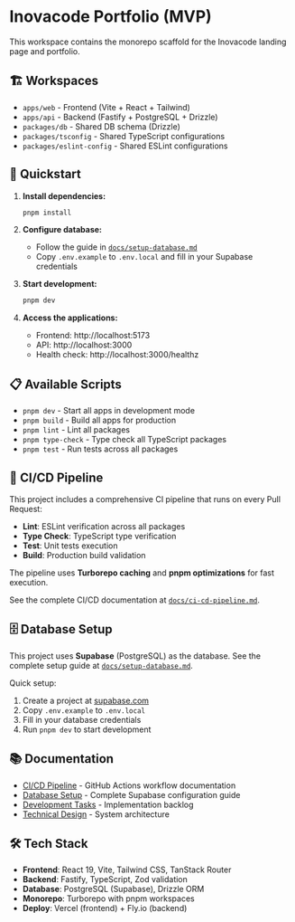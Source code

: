 # Inovacode Portfolio (MVP)

This workspace contains the monorepo scaffold for the Inovacode landing page and portfolio.

## 🏗️ Workspaces

- `apps/web` - Frontend (Vite + React + Tailwind)
- `apps/api` - Backend (Fastify + PostgreSQL + Drizzle)
- `packages/db` - Shared DB schema (Drizzle)
- `packages/tsconfig` - Shared TypeScript configurations
- `packages/eslint-config` - Shared ESLint configurations

## 🚀 Quickstart

1. **Install dependencies:**

    ```bash
    pnpm install
    ```

2. **Configure database:**
    - Follow the guide in [`docs/setup-database.md`](./docs/setup-database.md)
    - Copy `.env.example` to `.env.local` and fill in your Supabase credentials

3. **Start development:**

    ```bash
    pnpm dev
    ```

4. **Access the applications:**
    - Frontend: http://localhost:5173
    - API: http://localhost:3000
    - Health check: http://localhost:3000/healthz

## 📋 Available Scripts

- `pnpm dev` - Start all apps in development mode
- `pnpm build` - Build all apps for production
- `pnpm lint` - Lint all packages
- `pnpm type-check` - Type check all TypeScript packages
- `pnpm test` - Run tests across all packages

## 🚀 CI/CD Pipeline

This project includes a comprehensive CI pipeline that runs on every Pull Request:

- **Lint**: ESLint verification across all packages
- **Type Check**: TypeScript type verification
- **Test**: Unit tests execution
- **Build**: Production build validation

The pipeline uses **Turborepo caching** and **pnpm optimizations** for fast execution.

See the complete CI/CD documentation at [`docs/ci-cd-pipeline.md`](./docs/ci-cd-pipeline.md).

## 🗄️ Database Setup

This project uses **Supabase** (PostgreSQL) as the database. See the complete setup guide at [`docs/setup-database.md`](./docs/setup-database.md).

Quick setup:

1. Create a project at [supabase.com](https://supabase.com)
2. Copy `.env.example` to `.env.local`
3. Fill in your database credentials
4. Run `pnpm dev` to start development

## 📚 Documentation

- [CI/CD Pipeline](./docs/ci-cd-pipeline.md) - GitHub Actions workflow documentation
- [Database Setup](./docs/setup-database.md) - Complete Supabase configuration guide
- [Development Tasks](./docs/development/tasks.md) - Implementation backlog
- [Technical Design](./docs/development/technical_design.md) - System architecture

## 🛠️ Tech Stack

- **Frontend**: React 19, Vite, Tailwind CSS, TanStack Router
- **Backend**: Fastify, TypeScript, Zod validation
- **Database**: PostgreSQL (Supabase), Drizzle ORM
- **Monorepo**: Turborepo with pnpm workspaces
- **Deploy**: Vercel (frontend) + Fly.io (backend)
